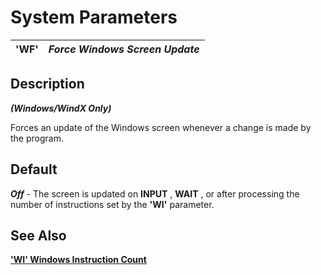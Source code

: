 # System Parameters

**'WF'** |  **_Force Windows Screen Update_**  
---|---  
  
##  Description

**_(Windows/WindX Only)_**

Forces an update of the Windows screen whenever a change is made by the program.

##  Default

**_Off_** \- The screen is updated on **INPUT** , **WAIT** , or after processing the number of instructions set by the **'WI'** parameter.

## See Also

**['WI' Windows Instruction Count](wi.md)**
